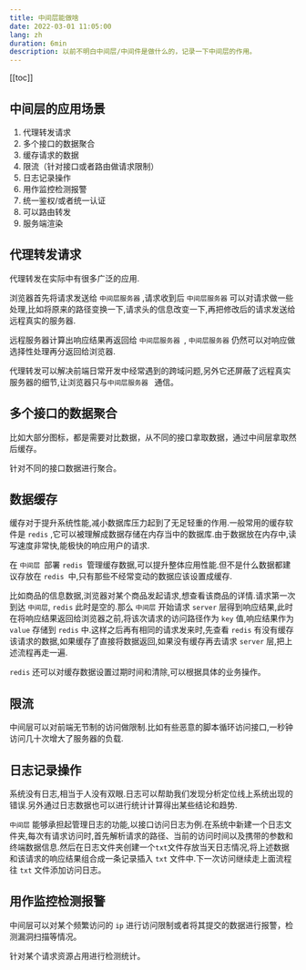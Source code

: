 ```yaml
---
title: 中间层能做啥
date: 2022-03-01 11:05:00
lang: zh
duration: 6min
description: 以前不明白中间层/中间件是做什么的，记录一下中间层的作用。
---
```


[[toc]]

## 中间层的应用场景
1. 代理转发请求
1. 多个接口的数据聚合
2. 缓存请求的数据
3. 限流（针对接口或者路由做请求限制）
4. 日志记录操作
5. 用作监控检测报警
6. 统一鉴权/或者统一认证
7. 可以路由转发
8. 服务端渲染

## 代理转发请求

代理转发在实际中有很多广泛的应用.

浏览器首先将请求发送给 `中间层服务器` ,请求收到后 `中间层服务器` 可以对请求做一些处理,比如将原来的路径变换一下,请求头的信息改变一下,再把修改后的请求发送给远程真实的服务器.

远程服务器计算出响应结果再返回给 `中间层服务器 `, `中间层服务器` 仍然可以对响应做选择性处理再分返回给浏览器.

代理转发可以解决前端日常开发中经常遇到的跨域问题,另外它还屏蔽了远程真实服务器的细节,让浏览器只与`中间层服务器 ` 通信。

## 多个接口的数据聚合

比如大部分图标，都是需要对比数据，从不同的接口拿取数据，通过中间层拿取然后缓存。

针对不同的接口数据进行聚合。

## 数据缓存

缓存对于提升系统性能,减小数据库压力起到了无足轻重的作用.一般常用的缓存软件是 `redis` ,它可以被理解成数据存储在内存当中的数据库.由于数据放在内存中,读写速度非常快,能极快的响应用户的请求.

在 `中间层 `部署 `redis `管理缓存数据,可以提升整体应用性能.但不是什么数据都建议存放在 `redis `中,只有那些不经常变动的数据应该设置成缓存.

比如商品的信息数据,浏览器对某个商品发起请求,想查看该商品的详情.请求第一次到达 `中间层`, `redis` 此时是空的.那么 `中间层` 开始请求 `server` 层得到响应结果,此时在将响应结果返回给浏览器之前,将该次请求的访问路径作为 `key` 值,响应结果作为 `value` 存储到 `redis` 中.这样之后再有相同的请求发来时,先查看 `redis` 有没有缓存该请求的数据,如果缓存了直接将数据返回,如果没有缓存再去请求 `server` 层,把上述流程再走一遍.

`redis` 还可以对缓存数据设置过期时间和清除,可以根据具体的业务操作。

## 限流

中间层可以对前端无节制的访问做限制.比如有些恶意的脚本循环访问接口,一秒钟访问几十次增大了服务器的负载.

## 日志记录操作

系统没有日志,相当于人没有双眼.日志可以帮助我们发现分析定位线上系统出现的错误.另外通过日志数据也可以进行统计计算得出某些结论和趋势.

`中间层` 能够承担起管理日志的功能,以接口访问日志为例.在系统中新建一个日志文件夹,每次有请求访问时,首先解析请求的路径、当前的访问时间以及携带的参数和终端数据信息.然后在日志文件夹创建一个`txt`文件存放当天日志情况,将上述数据和该请求的响应结果组合成一条记录插入 `txt` 文件中.下一次访问继续走上面流程往 `txt` 文件添加访问日志。

## 用作监控检测报警

中间层可以对某个频繁访问的 `ip` 进行访问限制或者将其提交的数据进行报警，检测漏洞扫描等情况。

针对某个请求资源占用进行检测统计。


